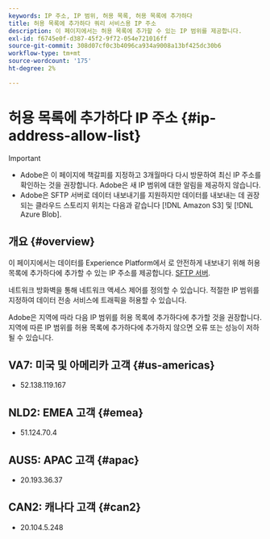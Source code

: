 ```yaml
---
keywords: IP 주소, IP 범위, 허용 목록, 허용 목록에 추가하다
title: 허용 목록에 추가하다 쿼리 서비스용 IP 주소
description: 이 페이지에서는 허용 목록에 추가할 수 있는 IP 범위를 제공합니다.
exl-id: f6745e0f-d387-45f2-9f72-054e721016ff
source-git-commit: 308d07cf0c3b4096ca934a9008a13bf425dc30b6
workflow-type: tm+mt
source-wordcount: '175'
ht-degree: 2%

---
```


# 허용 목록에 추가하다 IP 주소 {#ip-address-allow-list}

>[!IMPORTANT]
>
> * Adobe은 이 페이지에 책갈피를 지정하고 3개월마다 다시 방문하여 최신 IP 주소를 확인하는 것을 권장합니다. Adobe은 새 IP 범위에 대한 알림을 제공하지 않습니다.
> * Adobe은 SFTP 서버로 데이터 내보내기를 지원하지만 데이터를 내보내는 데 권장되는 클라우드 스토리지 위치는 다음과 같습니다 [!DNL Amazon S3] 및 [!DNL Azure Blob].

## 개요 {#overview}

이 페이지에서는 데이터를 Experience Platform에서 로 안전하게 내보내기 위해 허용 목록에 추가하다에 추가할 수 있는 IP 주소를 제공합니다. [SFTP 서버](../destinations/catalog/cloud-storage/sftp.md).

네트워크 방화벽을 통해 네트워크 액세스 제어를 정의할 수 있습니다. 적절한 IP 범위를 지정하여 데이터 전송 서비스에 트래픽을 허용할 수 있습니다.

Adobe은 지역에 따라 다음 IP 범위를 허용 목록에 추가하다에 추가할 것을 권장합니다. 지역에 따른 IP 범위를 허용 목록에 추가하다에 추가하지 않으면 오류 또는 성능이 저하될 수 있습니다.

## VA7: 미국 및 아메리카 고객 {#us-americas}

* 52.138.119.167

## NLD2: EMEA 고객 {#emea}

* 51.124.70.4

## AUS5: APAC 고객 {#apac}

* 20.193.36.37

## CAN2: 캐나다 고객 {#can2}

* 20.104.5.248
